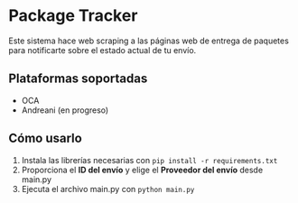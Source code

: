 # Package Tracker
Este sistema hace web scraping a las páginas web de entrega de paquetes para notificarte sobre el estado actual de tu envío.

## Plataformas soportadas
- OCA
- Andreani (en progreso)

## Cómo usarlo
1. Instala las librerías necesarias con `pip install -r requirements.txt`
2. Proporciona el **ID del envío** y elige el **Proveedor del envío** desde main.py
3. Ejecuta el archivo main.py con `python main.py`
